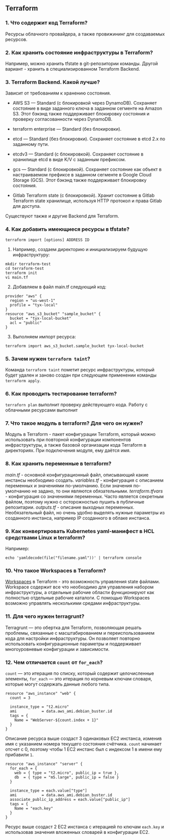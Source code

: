 ## Terraform

### 1. Что содержит код Terraform?


Ресурсы облачного провайдера, а также провижининг для создаваемых ресурсов.


### 2. Как хранить состояние инфраструктуры в Terraform?


Например, можно хранить tfstate в git-репозитории команды. Другой вариант - хранить в специализированном Terraform Backend.


### 3. Terraform Backend. Какой лучше?


Зависит от требованиям к хранению состояния.

- AWS S3 — Standard (с блокировкой через DynamoDB). Сохраняет состояние в виде заданного ключа в заданном сегменте на Amazon S3. Этот бэкэнд также поддерживает блокировку состояния и проверку согласованности через DynamoDB.

- terraform enterprise — Standard (без блокировки).

- etcd — Standard (без блокировки). Сохраняет состояние в etcd 2.x по заданному пути.

- etcdv3 — Standard (с блокировкой). Сохраняет состояние в хранилище etcd в виде K/V с заданным префиксом.

- gcs — Standard (с блокировкой). Сохраняет состояние как объект в настраиваемом префиксе в заданном сегменте в Google Cloud Storage (GCS). Этот бэкэнд также поддерживает блокировку состояния.

- Gitlab Terraform state (с блокировкой). Хранит состояние в Gitlab Terraform state хранилище, используя HTTP протокол и права Gitlab для доступа.

Существуют также и другие Backend для Terraform.


### 4. Как добавить имеющиеся ресурсы в tfstate?


```
terraform import [options] ADDRESS ID
```
1. Например, создаем директорию и инициализируем будущую инфраструктуру:
```
mkdir terraform-test
cd terraform-test
terraform init
vi main.tf
```
2. Добавляем в файл main.tf следующий код:
```
provider "aws" {
  region = "us-west-1"
  profile = "tyx-local"
}
resource "aws_s3_bucket" "sample_bucket" {
  bucket = "tyx-local-bucket"
  acl = "public"
}
```
3. Выполняем импорт ресурса:
```
terraform import aws_s3_bucket.sample_bucket tyx-local-bucket
```


### 5. Зачем нужен `terraform taint`?


Команда `terraform taint` пометит ресурс инфраструктуры, который будет удален и заново создан при следующем применении команды `terraform apply`. 



### 6. Как проводить тестирование terraform?


`terraforn plan` выполнит проверку действующего кода. Работу с облачными ресурсами выполнит 



### 7. Что такое модуль в terraform? Для чего он нужен?

Модуль в Terraform - пакет конфигурации Terraform, который можно использовать при повторной конфигурации компонентов инфраструктуры, а также базовой организации кода Terraform в директориях. При подключения модуля, ему даётся имя.


### 8. Как хранить переменные в terraform?


*main.tf* - основной конфигурационный файл, описывающий какие инстансы необходимо создать.
*variables.tf* - конфигурация с описанием переменных и значениями по-умолчанию. Если значения по-умолчанию не задано, то они являются обязательными.
*terraform.tfvars* - конфигурация со значениями переменных. Часто является секретным файлом, поэтому нужно с осторожностью пушить в публичные репозитарии.
*outputs.tf* - описание выходных переменных. Необязательный файл, но очень удобно выделять нужные параметры из созданного инстанса, например IP созданного в облаке инстанса.


### 9. Как конвертировать Kubernetes yaml-манифест в HCL средствами Linux и terraform?


Например:
```
echo 'yamldecode(file("filename.yaml"))' | terraform console
```


### 10. Что такое Workspaces в Terraform?


[Workspaces](https://developer.hashicorp.com/terraform/language/state/workspaces#using-workspaces) в Terraform - это возможность управления state файлами. Workspace содержит все что необходимо для управления набором инфраструктуры, а отдельные рабочие области функционируют как полностью отдельные рабочие каталоги. С помощью Workspaces возможно управлять несколькими средами инфраструктуры.


### 11. Для чего нужен terragrunt?

Terragrunt — это обертка для Terraform, позволяющая решать проблемы, связанные с масштабированием и переиспользованием кода для настройки инфраструктуры. Он позволяет повторно использовать конфигурационные параметры и поддерживает многоуровневые конфигурации и зависимости.


### 12. Чем отличается `count` от `for_each`?

`count` — это итерация по списку, который содержит целочисленные элементы, `for_each` — это итерация по корневым ключам словаря, которые могут содержать данные любого типа.

```
resource "aws_instance" "web" {
  count = 3
 
  instance_type = "t2.micro"
  ami           = data.aws_ami.debian_buster.id
  tags = {
    Name = "WebServer-${count.index + 1}"
  }
}
```
Описание ресурса выше создаст 3 одинаковых EC2 инстанса, изменив имя с указанием номера текущего состояния счётчика. `count` начинает отсчет с 0, поэтому чтобы 1 EC2 инстанс был с индексом 1 в имени ему прибавили `1`.

```
resource "aws_instance" "server" {
  for_each = {
    web = { type = "t2.micro", public_ip = true },
    db  = { type = "m5.large", public_ip = false }
  }
 
  instance_type = each.value["type"]
  ami           = data.aws_ami.debian_buster.id
  associate_public_ip_address = each.value["public_ip"]
  tags = {
    Name = "each.key"
  }
}
```
Ресурс выше создаст 2 EC2 инстанса с итерацией по ключам `each.key` и использовав значения вложенных словарей в конфигурации EC2.

